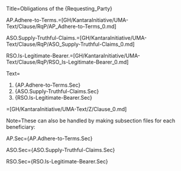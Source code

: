 Title=Obligations of the {Requesting_Party}

AP.Adhere-to-Terms.=[GH/KantaraInitiative/UMA-Text/Clause/RqP/AP_Adhere-to-Terms_0.md]

ASO.Supply-Truthful-Claims.=[GH/KantaraInitiative/UMA-Text/Clause/RqP/ASO_Supply-Truthful-Claims_0.md]

RSO.Is-Legitimate-Bearer.=[GH/KantaraInitiative/UMA-Text/Clause/RqP/RSO_Is-Legitimate-Bearer_0.md]

Text=<ol><li>{AP.Adhere-to-Terms.Sec}<li>{ASO.Supply-Truthful-Claims.Sec}<li>{RSO.Is-Legitimate-Bearer.Sec}</ol>

=[GH/KantaraInitiative/UMA-Text/Z/Clause_0.md]

Note=These can also be handled by making subsection files for each beneficiary:

AP.Sec={AP.Adhere-to-Terms.Sec}

ASO.Sec={ASO.Supply-Truthful-Claims.Sec}

RSO.Sec={RSO.Is-Legitimate-Bearer.Sec}